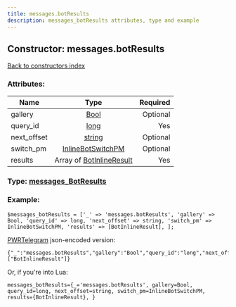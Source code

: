 ```yaml
---
title: messages.botResults
description: messages_botResults attributes, type and example
---
```

## Constructor: messages.botResults  
[Back to constructors index](index.md)



### Attributes:

| Name     |    Type       | Required |
|----------|:-------------:|---------:|
|gallery|[Bool](../types/Bool.md) | Optional|
|query\_id|[long](../types/long.md) | Yes|
|next\_offset|[string](../types/string.md) | Optional|
|switch\_pm|[InlineBotSwitchPM](../types/InlineBotSwitchPM.md) | Optional|
|results|Array of [BotInlineResult](../types/BotInlineResult.md) | Yes|



### Type: [messages\_BotResults](../types/messages_BotResults.md)


### Example:

```
$messages_botResults = ['_' => 'messages.botResults', 'gallery' => Bool, 'query_id' => long, 'next_offset' => string, 'switch_pm' => InlineBotSwitchPM, 'results' => [BotInlineResult], ];
```  

[PWRTelegram](https://pwrtelegram.xyz) json-encoded version:

```
{"_":"messages.botResults","gallery":"Bool","query_id":"long","next_offset":"string","switch_pm":"InlineBotSwitchPM","results":["BotInlineResult"]}
```


Or, if you're into Lua:  


```
messages_botResults={_='messages.botResults', gallery=Bool, query_id=long, next_offset=string, switch_pm=InlineBotSwitchPM, results={BotInlineResult}, }

```


